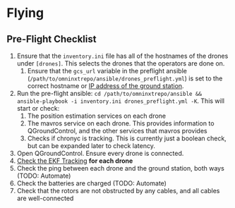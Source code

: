 # Flying

## Pre-Flight Checklist

1. Ensure that the `inventory.ini` file has all of the hostnames of the drones under `[drones]`. This selects the drones that the operators are done on.
	1. Ensure that the `gcs_url` variable in the preflight ansible (`/path/to/omninxtrepo/ansible/drones_preflight.yml`) is set to the correct hostname or [IP address of the ground station](software-common-tasks#get-ip-of-computer). 
2. Run the pre-flight ansible: `cd /path/to/omninxtrepo/ansible && ansible-playbook -i inventory.ini drones_preflight.yml -K`. This will start or check:
	1. The position estimation services on each drone
	2. The mavros service on each drone. This provides information to QGroundControl, and the other services that mavros provides
	3. Checks if chronyc is tracking. This is currently just a boolean check, but can be expanded later to check latency. 
3. Open QGroundControl. Ensure every drone is connected.
4. [Check the EKF Tracking](software-common-tasks.md#check-ekf-tracking) __for each drone__
5. Check the ping between each drone and the ground station, both ways (TODO: Automate)
6. Check the batteries are charged (TODO: Automate)
7. Check that the rotors are not obstructed by any cables, and all cables are well-connected